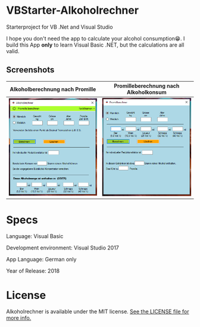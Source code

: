 # VBStarter-Alkoholrechner

Starterproject for VB .Net and Visual Studio

I hope you don't need the app to calculate your alcohol consumption😁.
I build this App __only__ to learn Visual Basic .NET, but the calculations are all valid.


## Screenshots

Alkoholberechnung nach Promille | Promilleberechnung nach Alkoholkonsum
:-------------------------:|:-------------------------:
![Alkoholrechner](https://github.com/miappks/VBStarter-Alkoholrechner/blob/main/Screenshots/Alkoholrechner.PNG)  |  ![Promillerechner](https://github.com/miappks/VBStarter-Alkoholrechner/blob/main/Screenshots/Promillerechner.PNG)


Specs
=======

Language: Visual Basic

Development environment: Visual Studio 2017


App Language: German only

Year of Release: 2018


License
=======

Alkoholrechner is available under the MIT license. [See the LICENSE file for more info.](https://github.com/miappks/VBStarter-Alkoholrechner/blob/main/LICENSE)
